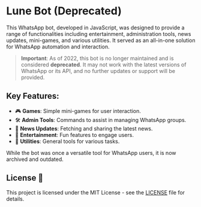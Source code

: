 # Lune Bot (Deprecated)

This WhatsApp bot, developed in JavaScript, was designed to provide a range of functionalities including entertainment, administration tools, news updates, mini-games, and various utilities. It served as an all-in-one solution for WhatsApp automation and interaction.

> **Important**: As of 2022, this bot is no longer maintained and is considered **deprecated**. It may not work with the latest versions of WhatsApp or its API, and no further updates or support will be provided.

## Key Features:
- 🎮 **Games**: Simple mini-games for user interaction.
- 🛠️ **Admin Tools**: Commands to assist in managing WhatsApp groups.
- 📰 **News Updates**: Fetching and sharing the latest news.
- 🎉 **Entertainment**: Fun features to engage users.
- 🔧 **Utilities**: General tools for various tasks.

While the bot was once a versatile tool for WhatsApp users, it is now archived and outdated.

## License 📄

This project is licensed under the MIT License - see the [LICENSE](LICENSE) file for details.

